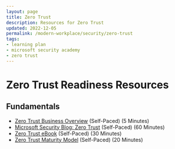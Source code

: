 ```yaml
---
layout: page
title: Zero Trust
description: Resources for Zero Trust
updated: 2022-12-05
permalink: /modern-workplace/security/zero-trust
tags:
- learning plan
- microsoft security academy
- zero trust
---
```


# Zero Trust Readiness Resources

## Fundamentals
* [Zero Trust Business Overview](https://www.microsoft.com/en-us/security/business/zero-trust) (Self-Paced) (5 Minutes)
* [Microsoft Security Blog: Zero Trust](https://www.microsoft.com/security/blog/zero-trust/) (Self-Paced) (60 Minutes)
* [Zero Trust eBook](https://query.prod.cms.rt.microsoft.com/cms/api/am/binary/RE3YnRL) (Self-Paced) (30 Minutes)
* [Zero Trust Maturity Model](https://aka.ms/Zero-Trust-Vision) (Self-Paced) (20 Minutes)
